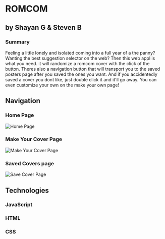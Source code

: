# ROMCOM

## by Shayan G & Steven B

### Summary

Feeling a little lonely and isolated coming into a full year of a the panny? Wanting the best suggestion selector on the web? Then this web appl is what you need. it will randomize a romcom cover with the click of the button. Theres also a navigation button that will transport you to the saved posters page after you saved the ones you want. And if you accidentedly saved a cover you dont like, just double click it and it'll go away. You can even customize your own on the make your own page! 

## Navigation

### Home Page
![Home Page](https://i.ibb.co/x6zMBZs/home.png "Home Page")

### Make Your Cover Page
![Make Your Cover Page](https://i.ibb.co/XbmGLxf/make-cover.png "Make Your Own Cover")

### Saved Covers page
![Save Cover Page](https://i.ibb.co/SVbTKpt/saved-covers.png "Saved Covers")

## Technologies

### JavaScript

### HTML

### CSS
